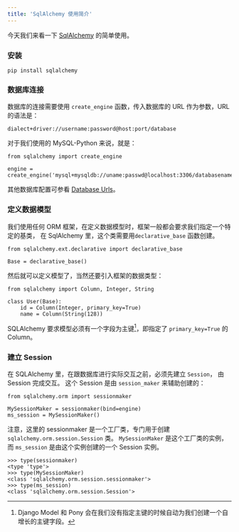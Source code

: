 ```yaml
---
title: 'SqlAlchemy 使用简介'
---
```


今天我们来看一下 [SqlAlchemy] 的简单使用。

### 安装

    pip install sqlalchemy

### 数据库连接

数据库的连接需要使用 `create_engine` 函数，传入数据库的 URL 作为参数，URL 的语法是：

    dialect+driver://username:password@host:port/database

对于我们使用的 MySQL-Python 来说，就是：

    from sqlalchemy import create_engine

    engine = create_engine('mysql+mysqldb://uname:passwd@localhost:3306/databasename')

其他数据库配置可参看 [Database Urls]。

### 定义数据模型

我们使用任何 ORM 框架，在定义数据模型时，框架一般都会要求我们指定一个特定的基类，
在 SqlAlchemy 里，这个类需要用`declarative_base` 函数创建。

    from sqlalchemy.ext.declarative import declarative_base
    
    Base = declarative_base()

然后就可以定义模型了，当然还要引入框架的数据类型：

    from sqlalchemy import Column, Integer, String
    
    class User(Base):
        id = Column(Integer, primary_key=True)
        name = Column(String(128))

SQLAlchemy 要求模型必须有一个字段为主键[^note1]，即指定了 `primary_key=True` 的 Column。

### 建立 Session

在 SQLAlchemy 里，在跟数据库进行实际交互之前，必须先建立 `Session`， 由 Session 完成交互。
这个 Session 是由 `session_maker` 来辅助创建的：

    from sqlalchemy.orm import sessionmaker

    MySessionMaker = sessionmaker(bind=engine)
    ms_session = MySessionMaker()

注意，这里的 sessionmaker 是一个工厂类，专门用于创建 `sqlalchemy.orm.session.Session` 类。
`MySessionMaker` 是这个工厂类的实例，而 `ms_session` 是由这个实例创建的一个 Session 实例。

    >>> type(sessionmaker)
    <type 'type'>
    >>> type(MySessionMaker)
    <class 'sqlalchemy.orm.session.sessionmaker'>
    >>> type(ms_session)
    <class 'sqlalchemy.orm.session.Session'>

[SqlAlchemy]: http://www.sqlalchemy.org/
[Database Urls]: http://docs.sqlalchemy.org/en/rel_1_1/core/engines.html#database-urls
[^note1]: Django Model 和 Pony 会在我们没有指定主键的时候自动为我们创建一个自增长的主键字段。
[^note2]: 这里稍微有点绕，使用了 Python 的语法特性。参见文章 []
